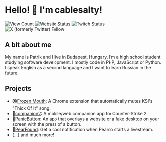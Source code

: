 # Hello! 👋 I'm cablesalty!
![View Count](https://komarev.com/ghpvc/?username=cablesalty&)
[![Website Status](https://img.shields.io/badge/dynamic/json?url=https%3A%2F%2Fcablesalty.com%2Fshield_online.json&query=%24.status&label=Website&color=green)](https://img.shields.io/website?url=https%3A%2F%2Fcablesalty.com&up_message=Online&down_message=Offline&label=Website)
![Twitch Status](https://img.shields.io/twitch/status/cablesalty)
![X (formerly Twitter) Follow](https://img.shields.io/twitter/follow/cablesalty)

## A bit about me
My name is Patrik and I live in Budapest, Hungary. I'm a high school student studying software development. I mostly code in PHP, JavaScript or Python. I speak English as a second language and I want to learn Russian in the future.

## Projects
- 🔇[Frozen Mouth](https://github.com/cablesalty/frozenmouth): A Chrome extension that automatically mutes KSI's "Thick Of It" song.
- 📱[companion2](https://github.com/cablesalty/companion2): A mobile/web companion app for Counter-Strike 2.
- 🫥[PanicButton](https://github.com/cablesalty/PanicButton): An app that overlays a website or a fake desktop on your screen with the press of a button.
- 🔔[PearFound](https://github.com/cablesalty/PearFound): Get a cool notification when Pearoo starts a livestream.
- (...) and much more!
